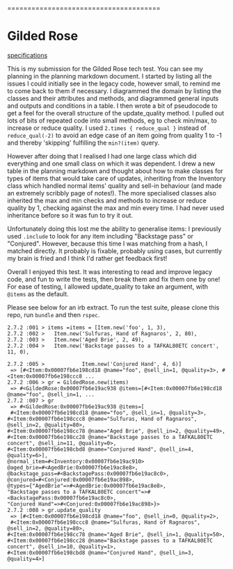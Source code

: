 ======================================
# Gilded Rose

[specifications](https://github.com/makersacademy/course/blob/master/individual_challenges/gilded_rose.md)

This is my submission for the Gilded Rose tech test. You can see my planning in the planning markdown document. I started by listing all the issues I could initially see in the legacy code, however small, to remind me to come back to them if necessary. I diagrammed the domain by listing the classes and their attributes and methods, and diagrammed general inputs and outputs and conditions in a table. I then wrote a bit of pseudocode to get a feel for the overall structure of the update_quality method. I pulled out lots of bits of repeated code into small methods, eg to check min/max, to increase or reduce quality. I used `2.times { reduce_qual }` instead of `reduce_qual(-2)` to avoid an edge case of an item going from quality 1 to -1 and thereby 'skipping' fulfilling the `min?(item)` query.

However after doing that I realised I had one large class which did everything and one small class on which it was dependent. I drew a new table in the planning markdown and thought about how to make classes for types of items that would take care of updates, inheriting from the Inventory class which handled normal items' quality and sell-in behaviour (and made an extremely scribbly page of notes!). The more specialised classes also inherited the max and min checks and methods to increase or reduce quality by 1, checking against the max and min every time. I had never used inheritance before so it was fun to try it out.

Unfortunately doing this lost me the ability to generalise items: I previously used `.include` to look for any item including "Backstage pass" or "Conjured". However, because this time I was matching from a hash, I matched directly. It probably is fixable, probably using cases, but currently my brain is fried and I think I'd rather get feedback first!

Overall I enjoyed this test. It was interesting to read and improve legacy code, and fun to write the tests, then break them and fix them one by one! For ease of testing, I allowed update_quality to take an argument, with `@items` as the default.

Please see below for an irb extract. To run the test suite, please clone this repo, run `bundle` and then `rspec`.

```irb
2.7.2 :001 > items =items = [Item.new('foo', 1, 3),
2.7.2 :002 >   Item.new('Sulfuras, Hand of Ragnaros', 2, 80),
2.7.2 :003 >   Item.new('Aged Brie', 2, 49),
2.7.2 :004 >   Item.new('Backstage passes to a TAFKAL80ETC concert', 11, 0),

2.7.2 :005 >            Item.new('Conjured Hand', 4, 6)]
 => [#<Item:0x00007fb6e198cd18 @name="foo", @sell_in=1, @quality=3>, #<Item:0x00007fb6e198ccc8 ...
2.7.2 :006 > gr = GildedRose.new(items)
 => #<GildedRose:0x00007fb6e19ac938 @items=[#<Item:0x00007fb6e198cd18 @name="foo", @sell_in=1, ...
2.7.2 :007 > gr
 => #<GildedRose:0x00007fb6e19ac938 @items=[
 #<Item:0x00007fb6e198cd18 @name="foo", @sell_in=1, @quality=3>,
#<Item:0x00007fb6e198ccc8 @name="Sulfuras, Hand of Ragnaros", @sell_in=2, @quality=80>,
#<Item:0x00007fb6e198cc78 @name="Aged Brie", @sell_in=2, @quality=49>,
#<Item:0x00007fb6e198cc28 @name="Backstage passes to a TAFKAL80ETC concert", @sell_in=11, @quality=0>,
#<Item:0x00007fb6e198cbd8 @name="Conjured Hand", @sell_in=4, @quality=6>],
@normal_item=#<Inventory:0x00007fb6e19ac910>
@aged_brie=#<AgedBrie:0x00007fb6e19ac8e8>,
@backstage_pass=#<BackstagePass:0x00007fb6e19ac8c0>,
@conjured=#<Conjured:0x00007fb6e19ac898>,
@types={"AgedBrie"=>#<AgedBrie:0x00007fb6e19ac8e8>,
"Backstage passes to a TAFKAL80ETC concert"=>#<BackstagePass:0x00007fb6e19ac8c0>,
"Conjured Hand"=>#<Conjured:0x00007fb6e19ac898>}>
2.7.2 :008 > gr.update_quality
 => [#<Item:0x00007fb6e198cd18 @name="foo", @sell_in=0, @quality=2>,
 #<Item:0x00007fb6e198ccc8 @name="Sulfuras, Hand of Ragnaros", @sell_in=2, @quality=80>, 
#<Item:0x00007fb6e198cc78 @name="Aged Brie", @sell_in=1, @quality=50>,
#<Item:0x00007fb6e198cc28 @name="Backstage passes to a TAFKAL80ETC concert", @sell_in=10, @quality=1>,
#<Item:0x00007fb6e198cbd8 @name="Conjured Hand", @sell_in=3, @quality=4>]
```
